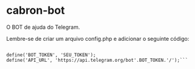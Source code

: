 # cabron-bot
O BOT de ajuda do Telegram.

Lembre-se de criar um arquivo config.php e adicionar o seguinte código:
```<?php

define('BOT_TOKEN', 'SEU_TOKEN');
define('API_URL', 'https://api.telegram.org/bot'.BOT_TOKEN.'/');```
